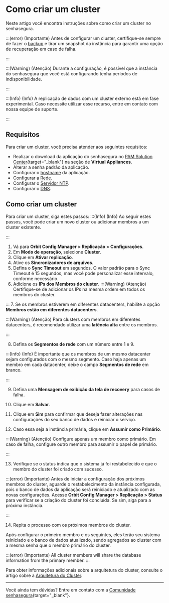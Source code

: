 # Como criar um cluster

Neste artigo você encontra instruções sobre como criar um cluster no senhasegura.


:::(error) (Importante)
Antes de configurar um cluster, certifique-se sempre de fazer o [backup](/v3-33/docs/pt/installation-backup-overview) e tirar um snapshot da instância para garantir uma opção de recuperação em caso de falha.

:::

:::(Warning) (Atenção)
Durante a configuração, é possível que a instância do senhasegura que você está configurando tenha períodos de indisponibilidade.

:::

:::(Info) (Info)
A replicação de dados com um cluster externo está em fase experimental. Caso necessite utilizar esse recurso, entre em contato com nossa equipe de suporte.

:::

## Requisitos

Para criar um cluster, você precisa atender aos seguintes requisitos:

* Realizar o download da aplicação do senhasegura no [PAM Solution Center](https://suporte.senhasegura.com.br/en/support/login){target="_blank"} na seção de **Virtual Appliances**.
* Alterar a senha padrão da aplicação.
* Configurar o [hostname](/v3-33/docs/pt/installation-how-to-set-up-the-network-and-change-the-hostname) da aplicação.
* Configurar a [Rede](/v3-33/docs/pt/installation-how-to-set-up-the-network-and-change-the-hostname).
* Configurar o [Servidor NTP](/v3-33/docs/pt/orbit-cli-how-to-configure-ntp-servers).
* Configurar o [DNS](/v3-33/docs/pt/orbit-cli-how-to-configure-dns).


## Como criar um cluster
Para criar um cluster, siga estes passos:
:::(Info) (Info)
Ao seguir estes passos, você pode criar um novo cluster ou adicionar membros a um cluster existente.

:::

1. Vá para **Orbit Config Manager > Replicação > Configurações**.
2. Em **Modo de operação**, selecione **Cluster**.
3. Clique em **Ativar replicação**.
4. Ative os **Sincronizadores de arquivos**. 
5. Defina o **Sync Timeout** em segundos. O valor padrão para o Sync Timeout é 15 segundos, mas você pode personalizar esse intervalo, conforme necessário. 
6. Adicione os  **IPs dos Membros do cluster**.
:::(Warning) (Atenção)
 Certifique-se de adicionar os IPs na mesma ordem em todos os membros do cluster.

:::
7. Se os membros estiverem em diferentes datacenters, habilite a opção **Membros estão em diferentes datacenters**.

 :::(Warning) (Atenção)
Para clusters com membros em diferentes datacenters, é recomendado utilizar uma **latência alta** entre os membros. 

:::

8. Defina os **Segmentos de rede** com um número entre 1 e 9.

:::(Info) (Info)
É importante que os membros de um mesmo datacenter sejam configurados com o mesmo segmento. Caso haja apenas um membro em cada datacenter, deixe o campo **Segmentos de rede** em branco.

:::

9. Defina uma **Mensagem de exibição da tela de recovery** para casos de falha.

10. Clique em **Salvar**.
11. Clique em **Sim** para confirmar que deseja fazer alterações nas configurações do seu banco de dados e reiniciar o serviço.

12. Caso essa seja a instância primária, clique em **Assumir como Primário**.

:::(Warning) (Atenção)
Configure apenas um membro como primário. Em caso de falha,  configure outro membro para assumir o papel de primário.

:::

13. Verifique se o status indica que o sistema já foi restabelecido e que o membro do cluster foi criado com sucesso.

:::(error) (Importante)
Antes de iniciar a configuração dos próximos membros do cluster, aguarde o restabelecimento da instância configurada, pois o banco de dados da aplicação será reiniciado e atualizado com as novas configurações. Acesse **Orbit Config Manager > Replicação > Status** para verificar se a criação do cluster foi concluída. Se sim, siga para a próxima instância.

:::

14. Repita o processo com os próximos membros do cluster.


Após configurar o primeiro membro e os seguintes, eles terão seu sistema reiniciado e o banco de dados atualizado, sendo agregados ao cluster com a mesma senha que o membro primário do cluster.

:::(error) (Importante)
All cluster members will share the database information from the primary member.
:::

Para obter informações adicionais sobre a arquitetura do cluster, consulte o artigo sobre a [Arquitetura do Cluster](/v3-33/docs/pt/installation-architecture-high-availability-and-disaster-recovery).


* * *
Você ainda tem dúvidas? Entre em contato com a [Comunidade senhasegura](https://community.senhasegura.io/){target="_blank"}.